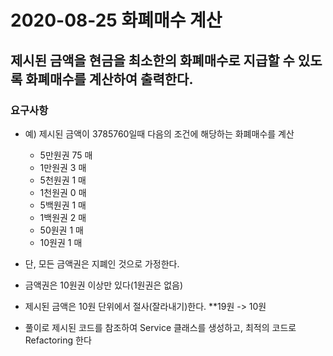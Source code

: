# 2020-08-25 화폐매수 계산

## 제시된 금액을 현금을 최소한의 화폐매수로 지급할 수 있도록 화폐매수를 계산하여 출력한다.

### 요구사항
* 예) 제시된 금액이 3785760일때 다음의 조건에 해당하는 화폐매수를 계산
	* 5만원권 75 매
	* 1만원권 3 매
	* 5천원권 1 매
	* 1천원권 0 매
	* 5백원권 1 매
	* 1백원권 2 매
	* 50원권 1 매
	* 10원권 1 매

* 단, 모든 금액권은 지폐인 것으로 가정한다.
* 금액권은 10원권 이상만 있다(1원권은 없음)
* 제시된 금액은 10원 단위에서 절사(잘라내기)한다. **19원 -> 10원

* 풀이로 제시된 코드를 참조하여 Service 클래스를 생성하고, 최적의 코드로 Refactoring 한다